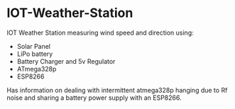 # IOT-Weather-Station
IOT Weather Station measuring wind speed and direction using:

* Solar Panel
* LiPo battery
* Battery Charger and 5v Regulator
* ATmega328p
* ESP8266

Has information on dealing with intermittent atmega328p hanging due to Rf noise and sharing a battery power supply with an ESP8266.  
